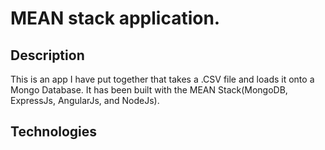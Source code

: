 # MEAN stack application.

## Description

This is an app I have put together that takes a .CSV file and loads it onto a Mongo Database.  It has been built with the MEAN Stack(MongoDB, ExpressJs, AngularJs, and NodeJs).

## Technologies
 
